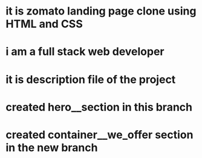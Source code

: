 # it is zomato landing page clone using HTML and CSS
# i am a full stack web developer 
# it is description file of the project 
# created hero__section in this branch 
# created container__we_offer section in the new branch 
